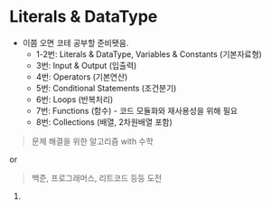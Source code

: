 # Literals & DataType

- 이쯤 오면 코테 공부할 준비됏음.
  - 1-2번: Literals & DataType, Variables & Constants (기본자료형)
  -  3번: Input & Output (입출력)
  -  4번: Operators (기본연산)
  -  5번: Conditional Statements (조건분기)
  -  6번: Loops (반복처리)
  - 7번: Functions (함수) - 코드 모듈화와 재사용성을 위해 필요
  -  8번: Collections (배열, 2차원배열 포함)
> 문제 해결을 위한 알고리즘 with 수학
> 
or
> 백준, 프로그래머스, 리트코드 등등 도전
1. 

